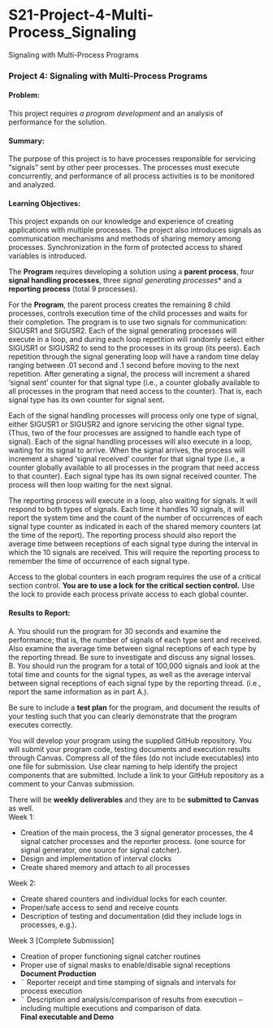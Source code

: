 # S21-Project-4-Multi-Process_Signaling
 Signaling with Multi-Process Programs
### Project 4: Signaling with Multi-Process Programs

#### Problem:
This project requires _a program development_ and an analysis of performance for the solution.

#### Summary: 
The purpose of this project is to have processes responsible for servicing “signals” sent by other peer processes. The processes must execute concurrently, and performance of all process activities is to be monitored and analyzed.

#### Learning Objectives: 
This project expands on our knowledge and experience of creating applications with multiple processes. The project also introduces signals as communication mechanisms and methods of sharing memory among processes. Synchronization in the form of protected access to shared variables is introduced.  

The **Program** requires developing a solution using a **parent process**, four **signal handling processes**, three  *signal generating processes** and a **reporting process** (total 9 processes).   

For the **Program**, the parent process creates the remaining 8 child processes, controls execution time of the child processes and waits for their completion. The program is to use two signals for communication: SIGUSR1 and SIGUSR2. Each of the signal generating processes will execute in a loop, and during each loop repetition will randomly select either SIGUSR1 or SIGUSR2 to send to the processes in its group (its peers). Each repetition through the signal generating loop will have a random time delay ranging between .01 second and .1 second before moving to the next repetition. After generating a signal, the process will increment a shared ‘signal sent’ counter for that signal type (i.e., a counter globally available to all processes in the program that need access to the counter). That is, each signal type has its own counter for signal sent.  

Each of the signal handling processes will process only one type of signal, either SIGUSR1 or SIGUSR2 and ignore servicing the other signal type. (Thus, two of the four processes are assigned to handle each type of signal). Each of the signal handling processes will also execute in a loop, waiting for its signal to arrive. When the signal arrives, the process will increment a shared ‘signal received’ counter for that signal type (i.e., a counter globally available to all processes in the program that need access to that counter). Each signal type has its own signal received counter. The process will then loop waiting for the next signal.  

The reporting process will execute in a loop, also waiting for signals. It will respond to both types of signals. Each time it handles 10 signals, it will report the system time and the count of the number of occurrences of each signal type counter as indicated in each of the shared memory counters (at the time of the report). The reporting process should also report the average time between receptions of each signal type during the interval in which the 10 signals are received. This will require the reporting process to remember the time of occurrence of each signal type.  

Access to the global counters in each program requires the use of a critical section control. **You are to use a lock for the critical section control.** Use the lock to provide each process private access to each global counter.  

#### Results to Report:  
A. You should run the program for 30 seconds and examine the performance; that is, the number of signals of each type sent and received. Also examine the average time between signal receptions of each type by the reporting thread. Be sure to investigate and discuss any signal losses.  
B. You should run the program for a total of 100,000 signals and look at the total time and counts for the signal types, as well as the average interval between signal receptions of each signal type by the reporting thread. (i.e., report the same information as in part A.).   

Be sure to include a **test plan** for the program, and document the results of your testing such that you can clearly demonstrate that the program executes correctly.  

You will develop your program using the supplied GitHub repository. You will submit your program code, testing documents and execution results through Canvas. Compress all of the files (do not include executables) into one file for submission. Use clear naming to help identify the project components that are submitted. Include a link to your GitHub repository as a comment to your Canvas submission.  

There will be **weekly deliverables** and they are to be **submitted to Canvas** as well.  
Week 1:  
* Creation of the main process, the 3 signal generator processes, the 4 signal catcher processes and the reporter process. (one source for signal generator, one source for signal catcher).
* Design and implementation of interval clocks
* Create shared memory and attach to all processes  

Week 2:  
* Create shared counters and individual locks for each counter.
* Proper/safe access to send and receive counts
* Description of testing and documentation (did they include logs in processes, e.g.). 

Week 3 [Complete Submission]   
* Creation of proper functioning signal catcher routines
* Proper use of signal masks to enable/disable signal receptions    
**Document Production**  
* ¨ Reporter receipt and time stamping of signals and intervals for process execution
* ¨ Description and analysis/comparison of results from execution – including multiple executions and comparison of data.   
**Final executable and Demo**
